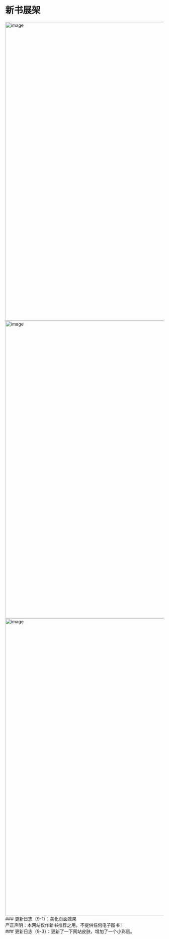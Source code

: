 # 新书展架
<img width="949" alt="image" src="https://github.com/hangang96/hangang96.github.io-book/assets/77401162/c66df4f8-29b1-4122-b66c-09a721e85106">
<img width="945" alt="image" src="https://github.com/hangang96/hangang96.github.io-book/assets/77401162/21c49edd-fb77-41ab-8e65-683b069a35c8">
<img width="944" alt="image" src="https://github.com/hangang96/hangang96.github.io-book/assets/77401162/90f144d2-8e1b-4fb2-91c3-990e7538f05f">
<br>
### 更新日志（9-1）：美化页面效果
<br>严正声明：本网站仅作新书推荐之用，不提供任何电子图书！
<br>
### 更新日志（9-3）：更新了一下网站皮肤，增加了一个小彩蛋。
